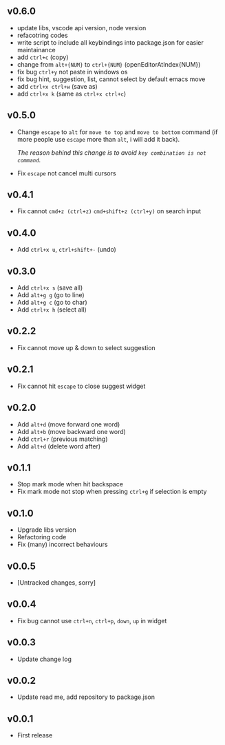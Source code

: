 ## v0.6.0
* update libs, vscode api version, node version
* refacotring codes
* write script to include all keybindings into package.json for easier maintainance 
* add `ctrl+c` (copy)
* change from `alt+{NUM}` to `ctrl+{NUM}` (openEditorAtIndex{NUM})
* fix bug `ctrl+y` not paste in windows os
* fix bug hint, suggestion, list, cannot select by default emacs move
* add `ctrl+x ctrl+w` (save as)
* add `ctrl+x k` (same as `ctrl+x ctrl+c`)

## v0.5.0
* Change `escape` to `alt` for `move to top` and `move to bottom` command (if more people use `escape` more than `alt`, i will add it back).

  _The reason behind this change is to avoid `key combination is not command`._

* Fix `escape` not cancel multi cursors

## v0.4.1
* Fix cannot `cmd+z (ctrl+z)` `cmd+shift+z (ctrl+y)` on search input

## v0.4.0
* Add `ctrl+x u`, `ctrl+shift+-` (undo)

## v0.3.0
* Add `ctrl+x s` (save all)
* Add `alt+g g` (go to line)
* Add `alt+g c` (go to char)
* Add `ctrl+x h` (select all)

## v0.2.2
* Fix cannot move up & down to select suggestion

## v0.2.1
* Fix cannot hit `escape` to close suggest widget

## v0.2.0
* Add `alt+d` (move forward one word)
* Add `alt+b` (move backward one word)
* Add `ctrl+r` (previous matching)
* Add `alt+d` (delete word after)

## v0.1.1
* Stop mark mode when hit backspace
* Fix mark mode not stop when pressing `ctrl+g` if selection is empty

## v0.1.0
* Upgrade libs version
* Refactoring code
* Fix (many) incorrect behaviours

## v0.0.5
* [Untracked changes, sorry]

## v0.0.4
* Fix bug cannot use `ctrl+n`, `ctrl+p`, `down`, `up` in widget

## v0.0.3
* Update change log

## v0.0.2
* Update read me, add repository to package.json

## v0.0.1
* First release
